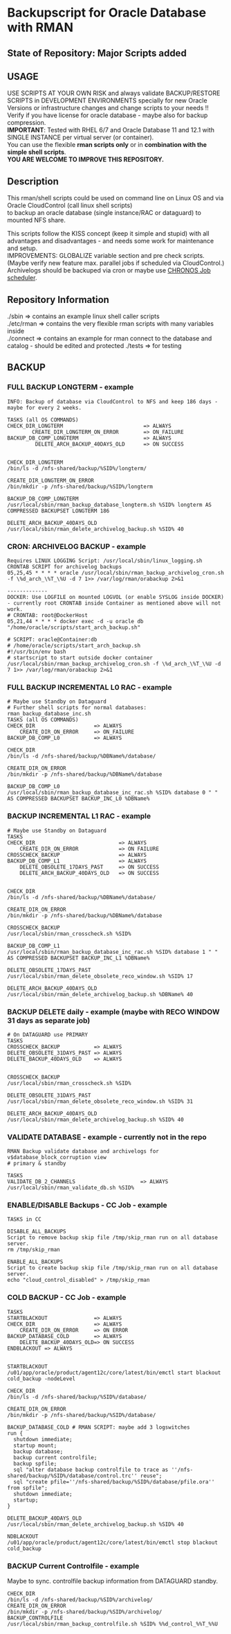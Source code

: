 # Backupscript for Oracle Database with RMAN

## State of Repository: Major Scripts added

## USAGE
USE SCRIPTS AT YOUR OWN RISK and always validate BACKUP/RESTORE SCRIPTS in DEVELOPMENT ENVIRONMENTS specially for new Oracle Versions or infrastructure changes and change scripts to your needs !! Verify if you have license for oracle database - maybe also for backup compression.  
**IMPORTANT**: Tested with RHEL 6/7 and Oracle Database 11 and 12.1 with SINGLE INSTANCE per virtual server (or container).  
You can use the flexible **rman scripts only** or in **combination with the simple shell scripts**.  
**YOU ARE WELCOME TO IMPROVE THIS REPOSITORY.**  

## Description
This rman/shell scripts could be used on command line on Linux OS and via Oracle CloudControl (call linux shell scripts)  
to backup an oracle database (single instance/RAC or dataguard) to mounted NFS share.  

This scripts follow the KISS concept (keep it simple and stupid) with all advantages and disadvantages - and needs some
work for maintenance and setup.  
IMPROVEMENTS: GLOBALIZE variable section and pre check scripts.     
(Maybe verify new feature max. parallel jobs if scheduled via CloudControl.)  
Archivelogs should be backuped via cron or maybe use [CHRONOS Job scheduler](https://github.com/mesos/chronos).  

## Repository Information
./sbin      => contains an example linux shell caller scripts  
./etc/rman  => contains the very flexible rman scripts with many variables inside  
./connect   => contains an example for rman connect to the database and catalog - should be edited and protected
./tests     => for testing

## BACKUP

### FULL BACKUP LONGTERM - example
```
INFO: Backup of database via CloudControl to NFS and keep 186 days - maybe for every 2 weeks.

TASKS (all OS COMMANDS)
CHECK_DIR_LONGTERM                          => ALWAYS
    	CREATE_DIR_LONGTERM_ON_ERROR        => ON_FAILURE
BACKUP_DB_COMP_LONGTERM                     => ALWAYS
         DELETE_ARCH_BACKUP_40DAYS_OLD      => ON SUCCESS
         

CHECK_DIR_LONGTERM 
/bin/ls -d /nfs-shared/backup/%SID%/longterm/   

CREATE_DIR_LONGTERM_ON_ERROR
/bin/mkdir -p /nfs-shared/backup/%SID%/longterm

BACKUP_DB_COMP_LONGTERM
/usr/local/sbin/rman_backup_database_longterm.sh %SID% longterm AS COMPRESSED BACKUPSET LONGTERM 186

DELETE_ARCH_BACKUP_40DAYS_OLD
/usr/local/sbin/rman_delete_archivelog_backup.sh %SID% 40
```

### CRON: ARCHIVELOG BACKUP - example
```
Requires LINUX LOGGING Script: /usr/local/sbin/linux_logging.sh
CRONTAB SCRIPT for archivelog backups
05,25,45 * * * * oracle /usr/local/sbin/rman_backup_archivelog_cron.sh -f \%d_arch_\%T_\%U -d 7 1>> /var/log/rman/orabackup 2>&1

-------------
DOCKER: Use LOGFILE on mounted LOGVOL (or enable SYSLOG inside DOCKER) - currently root CRONTAB inside Container as mentioned above will not work.
# CRONTAB: root@DockerHost
05,21,44 * * * * docker exec -d -u oracle db "/home/oracle/scripts/start_arch_backup.sh"

# SCRIPT: oracle@Container:db
# /home/oracle/scripts/start_arch_backup.sh
#!/usr/bin/env bash
# startscript to start outside docker container 
/usr/local/sbin/rman_backup_archivelog_cron.sh -f \%d_arch_\%T_\%U -d 7 1>> /var/log/rman/orabackup 2>&1
```

### FULL BACKUP INCREMENTAL L0 RAC - example
```
# Maybe use Standby on Dataguard
# Further shell scripts for normal databases: rman_backup_database_inc.sh
TASKS (all OS COMMANDS)
CHECK_DIR                   => ALWAYS
    CREATE_DIR_ON_ERROR     => ON_FAILURE
BACKUP_DB_COMP_L0           => ALWAYS

CHECK_DIR
/bin/ls -d /nfs-shared/backup/%DBName%/database/

CREATE_DIR_ON_ERROR
/bin/mkdir -p /nfs-shared/backup/%DBName%/database

BACKUP_DB_COMP_L0
/usr/local/sbin/rman_backup_database_inc_rac.sh %SID% database 0 " " AS COMPRESSED BACKUPSET BACKUP_INC_L0 %DBName%
```

### BACKUP INCREMENTAL L1 RAC - example
```
# Maybe use Standby on Dataguard
TASKS	
CHECK_DIR                           => ALWAYS
    CREATE_DIR_ON_ERROR             => ON FAILURE
CROSSCHECK_BACKUP                   => ALWAYS
BACKUP_DB_COMP_L1                   => ALWAYS
    DELETE_OBSOLETE_17DAYS_PAST     => ON SUCCESS
    DELETE_ARCH_BACKUP_40DAYS_OLD   => ON SUCCESS
    
 
CHECK_DIR
/bin/ls -d /nfs-shared/backup/%DBName%/database/
 
CREATE_DIR_ON_ERROR
/bin/mkdir -p /nfs-shared/backup/%DBName%/database

CROSSCHECK_BACKUP
/usr/local/sbin/rman_crosscheck.sh %SID%

BACKUP_DB_COMP_L1
/usr/local/sbin/rman_backup_database_inc_rac.sh %SID% database 1 " " AS COMPRESSED BACKUPSET BACKUP_INC_L1 %DBName%

DELETE_OBSOLETE_17DAYS_PAST
/usr/local/sbin/rman_delete_obsolete_reco_window.sh %SID% 17

DELETE_ARCH_BACKUP_40DAYS_OLD
/usr/local/sbin/rman_delete_archivelog_backup.sh %DBName% 40
```

### BACKUP DELETE daily - example (maybe with RECO WINDOW 31 days as separate job)
```
# On DATAGUARD use PRIMARY
TASKS
CROSSCHECK_BACKUP           => ALWAYS
DELETE_OBSOLETE_31DAYS_PAST => ALWAYS
DELETE_BACKUP_40DAYS_OLD    => ALWAYS


CROSSCHECK_BACKUP 
/usr/local/sbin/rman_crosscheck.sh %SID%

DELETE_OBSOLETE_31DAYS_PAST
/usr/local/sbin/rman_delete_obsolete_reco_window.sh %SID% 31

DELETE_ARCH_BACKUP_40DAYS_OLD
/usr/local/sbin/rman_delete_archivelog_backup.sh %SID% 40
```

### VALIDATE DATABASE - example - currently not in the repo
```
RMAN Backup validate database and archivelogs for v$database_block_corruption view
# primary & standby

TASKS
VALIDATE_DB_2_CHANNELS                     => ALWAYS
/usr/local/sbin/rman_validate_db.sh %SID%
```

### ENABLE/DISABLE Backups - CC Job - example
```
TASKS in CC

DISABLE_ALL_BACKUPS
Script to remove backup skip file /tmp/skip_rman run on all database server.
rm /tmp/skip_rman

ENABLE_ALL_BACKUPS
Script to create backup skip file /tmp/skip_rman run on all database server.
echo "cloud_control_disabled" > /tmp/skip_rman
```

### COLD BACKUP - CC Job - example
```
TASKS
STARTBLACKOUT               => ALWAYS
CHECK_DIR                   => ALWAYS
    CREATE_DIR_ON_ERROR     => ON ERROR
BACKUP_DATABASE_COLD        => ALWAYS    
    DELETE_BACKUP_40DAYS_OLD=> ON SUCCESS
ENDBLACKOUT => ALWAYS    


STARTBLACKOUT  
/u01/app/oracle/product/agent12c/core/latest/bin/emctl start blackout cold_backup -nodeLevel

CHECK_DIR 
/bin/ls -d /nfs-shared/backup/%SID%/database/

CREATE_DIR_ON_ERROR
/bin/mkdir -p /nfs-shared/backup/%SID%/database/

BACKUP_DATABASE_COLD # RMAN SCRIPT: maybe add 3 logswitches 
run {
  shutdown immediate;
  startup mount;
  backup database;
  backup current controlfile;
  backup spfile;
  sql "alter database backup controlfile to trace as ''/nfs-shared/backup/%SID%/database/control.trc'' reuse";
  sql "create pfile=''/nfs-shared/backup/%SID%/database/pfile.ora'' from spfile";
  shutdown immediate;
  startup;
}

DELETE_BACKUP_40DAYS_OLD
/usr/local/sbin/rman_delete_archivelog_backup.sh %SID% 40

NDBLACKOUT
/u01/app/oracle/product/agent12c/core/latest/bin/emctl stop blackout cold_backup
```

### BACKUP Current Controlfile - example
Maybe to sync. controlfile backup information from DATAGUARD standby.
```
CHECK_DIR
/bin/ls -d /nfs-shared/backup/%SID%/archivelog/
CREATE_DIR_ON_ERROR
/bin/mkdir -p /nfs-shared/backup/%SID%/archivelog/
BACKUP_CONTROLFILE
/usr/local/sbin/rman_backup_controlfile.sh %SID% %%d_control_%%T_%%U
```
